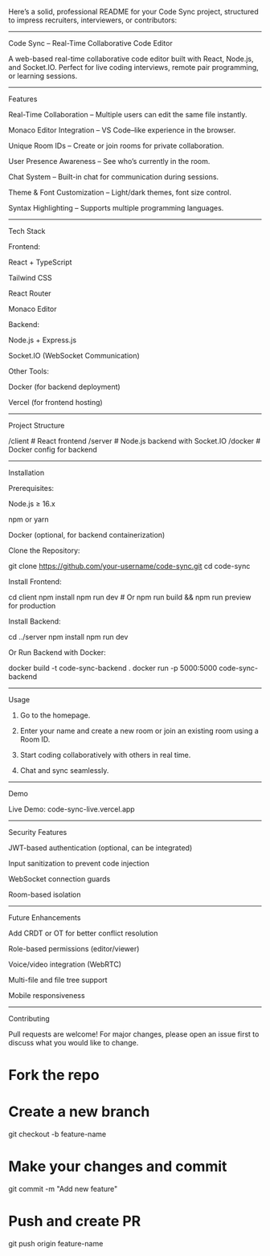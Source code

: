 Here’s a solid, professional README for your Code Sync project, structured to impress recruiters, interviewers, or contributors:


---

Code Sync – Real-Time Collaborative Code Editor


A web-based real-time collaborative code editor built with React, Node.js, and Socket.IO. Perfect for live coding interviews, remote pair programming, or learning sessions.


---

Features

Real-Time Collaboration – Multiple users can edit the same file instantly.

Monaco Editor Integration – VS Code–like experience in the browser.

Unique Room IDs – Create or join rooms for private collaboration.

User Presence Awareness – See who’s currently in the room.

Chat System – Built-in chat for communication during sessions.

Theme & Font Customization – Light/dark themes, font size control.

Syntax Highlighting – Supports multiple programming languages.



---

Tech Stack

Frontend:

React + TypeScript

Tailwind CSS

React Router

Monaco Editor


Backend:

Node.js + Express.js

Socket.IO (WebSocket Communication)


Other Tools:

Docker (for backend deployment)

Vercel (for frontend hosting)



---

Project Structure

/client        # React frontend
/server        # Node.js backend with Socket.IO
/docker        # Docker config for backend


---

Installation

Prerequisites:

Node.js ≥ 16.x

npm or yarn

Docker (optional, for backend containerization)


Clone the Repository:

git clone https://github.com/your-username/code-sync.git
cd code-sync

Install Frontend:

cd client
npm install
npm run dev  # Or npm run build && npm run preview for production

Install Backend:

cd ../server
npm install
npm run dev

Or Run Backend with Docker:

docker build -t code-sync-backend .
docker run -p 5000:5000 code-sync-backend


---

Usage

1. Go to the homepage.


2. Enter your name and create a new room or join an existing room using a Room ID.


3. Start coding collaboratively with others in real time.


4. Chat and sync seamlessly.




---

Demo

Live Demo: code-sync-live.vercel.app



---

Security Features

JWT-based authentication (optional, can be integrated)

Input sanitization to prevent code injection

WebSocket connection guards

Room-based isolation



---

Future Enhancements

Add CRDT or OT for better conflict resolution

Role-based permissions (editor/viewer)

Voice/video integration (WebRTC)

Multi-file and file tree support

Mobile responsiveness



---

Contributing

Pull requests are welcome! For major changes, please open an issue first to discuss what you would like to change.

# Fork the repo
# Create a new branch
git checkout -b feature-name

# Make your changes and commit
git commit -m "Add new feature"

# Push and create PR
git push origin feature-name


